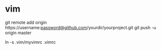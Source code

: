 # vim

  git remote add origin https://username:password@github.com/yourdir/yourproject.git
  git push -u origin master
  
  ln -s .vim/myvimrc .vimrc
